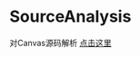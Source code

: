 # SourceAnalysis
对Canvas源码解析
[点击这里](https://github.com/heavenxue/SourceAnalysis/blob/master/Canvas.md)<br />
